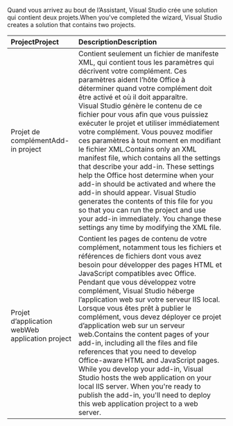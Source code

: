 <span data-ttu-id="80961-101">Quand vous arrivez au bout de l’Assistant, Visual Studio crée une solution qui contient deux projets.</span><span class="sxs-lookup"><span data-stu-id="80961-101">When you've completed the wizard, Visual Studio creates a solution that contains two projects.</span></span>

|<span data-ttu-id="80961-102">**Project**</span><span class="sxs-lookup"><span data-stu-id="80961-102">**Project**</span></span>|<span data-ttu-id="80961-103">**Description**</span><span class="sxs-lookup"><span data-stu-id="80961-103">**Description**</span></span>|
|:-----|:-----|
|<span data-ttu-id="80961-104">Projet de complément</span><span class="sxs-lookup"><span data-stu-id="80961-104">Add-in project</span></span>|<span data-ttu-id="80961-p101">Contient seulement un fichier de manifeste XML, qui contient tous les paramètres qui décrivent votre complément. Ces paramètres aident l’hôte Office à déterminer quand votre complément doit être activé et où il doit apparaître. Visual Studio génère le contenu de ce fichier pour vous afin que vous puissiez exécuter le projet et utiliser immédiatement votre complément. Vous pouvez modifier ces paramètres à tout moment en modifiant le fichier XML.</span><span class="sxs-lookup"><span data-stu-id="80961-p101">Contains only an XML manifest file, which contains all the settings that describe your add-in. These settings help the Office host determine when your add-in should be activated and where the add-in should appear. Visual Studio generates the contents of this file for you so that you can run the project and use your add-in immediately. You change these settings any time by modifying the XML file.</span></span>|
|<span data-ttu-id="80961-109">Projet d’application web</span><span class="sxs-lookup"><span data-stu-id="80961-109">Web application project</span></span>|<span data-ttu-id="80961-p102">Contient les pages de contenu de votre complément, notamment tous les fichiers et références de fichiers dont vous avez besoin pour développer des pages HTML et JavaScript compatibles avec Office. Pendant que vous développez votre complément, Visual Studio héberge l’application web sur votre serveur IIS local. Lorsque vous êtes prêt à publier le complément, vous devez déployer ce projet d’application web sur un serveur web.</span><span class="sxs-lookup"><span data-stu-id="80961-p102">Contains the content pages of your add-in, including all the files and file references that you need to develop Office-aware HTML and JavaScript pages. While you develop your add-in, Visual Studio hosts the web application on your local IIS server. When you're ready to publish the add-in, you'll need to deploy this web application project to a web server.</span></span>|